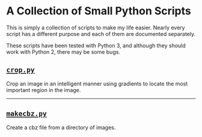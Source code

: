 # A Collection of Small Python Scripts

This is simply a collection of scripts to make my life easier. Nearly every script has a different purpose and each of them are documented separately.

These scripts have been tested with Python 3, and although they should work with Python 2, there may be some bugs.

## [`crop.py`](crop)
Crop an image in an intelligent manner using gradients to locate the most important region in the image.

---

## [`makecbz.py`](makecbz)
Create a cbz file from a directory of images.